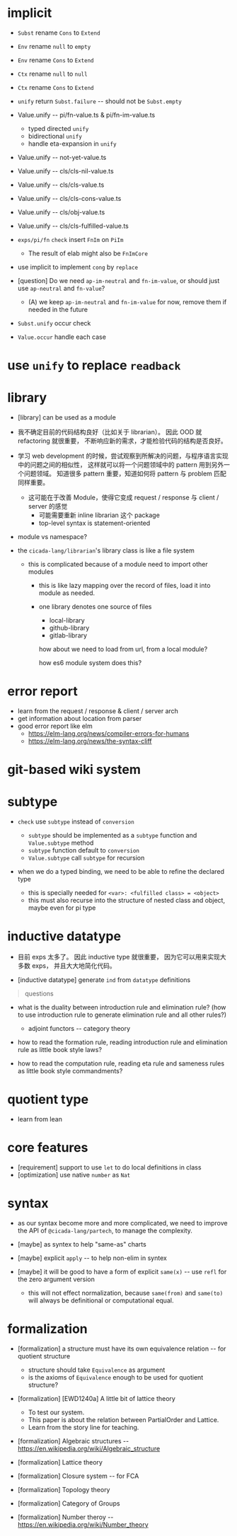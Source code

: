 # implicit

- `Subst` rename `Cons` to `Extend`

- `Env` rename `null` to `empty`
- `Env` rename `Cons` to `Extend`

- `Ctx` rename `null` to `null`
- `Ctx` rename `Cons` to `Extend`

- `unify` return `Subst.failure` -- should not be `Subst.empty`

- Value.unify -- pi/fn-value.ts & pi/fn-im-value.ts

  - typed directed `unify`
  - bidirectional `unify`
  - handle eta-expansion in `unify`

- Value.unify -- not-yet-value.ts

- Value.unify -- cls/cls-nil-value.ts
- Value.unify -- cls/cls-value.ts
- Value.unify -- cls/cls-cons-value.ts
- Value.unify -- cls/obj-value.ts
- Value.unify -- cls/cls-fulfilled-value.ts

- `exps/pi/fn` `check` insert `FnIm` on `PiIm`
  - The result of elab might also be `FnImCore`

- use implicit to implement `cong` by `replace`

- [question] Do we need `ap-im-neutral` and `fn-im-value`, or should just use  `ap-neutral` and `fn-value`?
   - (A) we keep `ap-im-neutral` and `fn-im-value` for now, remove them if needed in the future

- `Subst.unify` occur check

- `Value.occur` handle each case

# use `unify` to replace `readback`

# library

- [library] can be used as a module

- 我不确定目前的代码结构良好（比如关于 librarian）。
  因此 OOD 就 refactoring 就很重要，
  不断响应新的需求，才能检验代码的结构是否良好。

- 学习 web development 的时候，尝试观察到所解决的问题，与程序语言实现中的问题之间的相似性，
  这样就可以将一个问题领域中的 pattern 用到另外一个问题领域。
  知道很多 pattern 重要，知道如何将 pattern 与 problem 匹配同样重要。

  - 这可能在于改善 Module，使得它变成 request / response 与 client / server 的感觉
    - 可能需要重新 inline librarian 这个 package
    - top-level syntax is statement-oriented

- module vs namespace?

- the `cicada-lang/librarian`'s library class is like a file system

  - this is complicated because of a module need to import other modules

    - this is like lazy mapping over the record of files,
      load it into module as needed.

    - one library denotes one source of files

      - local-library
      - github-library
      - gitlab-library

      how about we need to load from url, from a local module?

      how es6 module system does this?

# error report

- learn from the request / response & client / server arch
- get information about location from parser
- good error report like elm
  - https://elm-lang.org/news/compiler-errors-for-humans
  - https://elm-lang.org/news/the-syntax-cliff

# git-based wiki system

# subtype

- `check` use `subtype` instead of `conversion`
  - `subtype` should be implemented as a `subtype` function and `Value.subtype` method
  - `subtype` function default to `conversion`
  - `Value.subtype` call `subtype` for recursion

- when we do a typed binding, we need to be able to refine the declared type
  - this is specially needed for `<var>: <fulfilled class> = <object>`
  - this must also recurse into the structure of nested class and object, maybe even for pi type

# inductive datatype

- 目前 exps 太多了。
  因此 inductive type 就很重要，
  因为它可以用来实现大多数 exps，
  并且大大地简化代码。

- [inductive datatype] generate `ind` from `datatype` definitions

> questions

- what is the duality between introduction rule and elimination rule?
  (how to use introduction rule to generate elimination rule and all other rules?)
  - adjoint functors -- category theory

- how to read the formation rule, reading introduction rule and elimination rule as little book style laws?
- how to read the computation rule, reading eta rule and sameness rules as little book style commandments?

# quotient type

- learn from lean

# core features

- [requirement] support to use `let` to do local definitions in class
- [optimization] use native `number` as `Nat`

# syntax

- as our syntax become more and more complicated,
  we need to improve the API of `@cicada-lang/partech`,
  to manage the complexity.

- [maybe] as syntex to help "same-as" charts
- [maybe] explicit `apply` -- to help non-elim in syntex
- [maybe] it will be good to have a form of explicit `same(x)` -- use `refl` for the zero argument version
  - this will not effect normalization, because `same(from)` and `same(to)` will always be definitional or computational equal.

# formalization

- [formalization] a structure must have its own equivalence relation -- for quotient structure
  - structure should take `Equivalence` as argument
  - is the axioms of `Equivalence` enough to be used for quotient structure?

- [formalization] [EWD1240a] A little bit of lattice theory
  - To test our system.
  - This paper is about the relation between PartialOrder and Lattice.
  - Learn from the story line for teaching.
- [formalization] Algebraic structures -- https://en.wikipedia.org/wiki/Algebraic_structure
- [formalization] Lattice theory
- [formalization] Closure system -- for FCA
- [formalization] Topology theory
- [formalization] Category of Groups
- [formalization] Number theroy -- https://en.wikipedia.org/wiki/Number_theory
